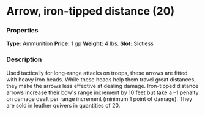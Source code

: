 ﻿---
Title: "Arrow, iron-tipped distance (20)"
Type: "Ammunition"
Price: "1 gp"
Weight: "4 lbs."
Slot: "Slotless"
Description: |
  "Used tactically for long-range attacks on troops, these arrows are fitted with heavy iron heads. While these heads help them travel great distances, they make the arrows less effective at dealing damage. Iron-tipped distance arrows increase their bow's range increment by 10 feet but take a –1 penalty on damage dealt per range increment (minimum 1 point of damage). They are sold in leather quivers in quantities of 20."
Sources: "['Ultimate Combat']"
---

# Arrow, iron-tipped distance (20)

### Properties

**Type:** Ammunition **Price:** 1 gp **Weight:** 4 lbs. **Slot:** Slotless

### Description

Used tactically for long-range attacks on troops, these arrows are fitted with heavy iron heads. While these heads help them travel great distances, they make the arrows less effective at dealing damage. Iron-tipped distance arrows increase their bow's range increment by 10 feet but take a –1 penalty on damage dealt per range increment (minimum 1 point of damage). They are sold in leather quivers in quantities of 20.

